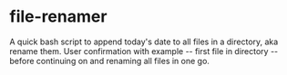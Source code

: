 # file-renamer
A quick bash script to append today's date to all files in a directory, aka rename them. User confirmation with example -- first file in directory -- before continuing on and renaming all files in one go.

